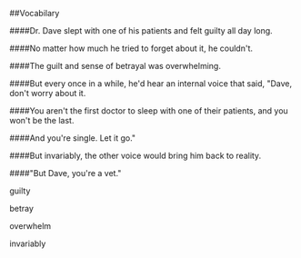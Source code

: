 ##Vocabilary

####Dr. Dave slept with one of his patients and felt guilty all day long. 

####No matter how much he tried to forget about it, he couldn't. 

####The guilt and sense of betrayal was overwhelming. 

####But every once in a while, he'd hear an internal voice that said, "Dave, don't worry about it. 

####You aren't the first doctor to sleep with one of their patients, and you won't be the last. 

####And you're single. Let it go."

####But invariably, the other voice would bring him back to reality.

####"But Dave, you're a vet." 

guilty

betray

overwhelm

invariably


